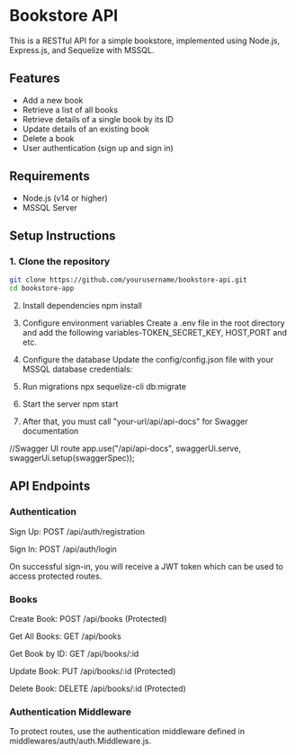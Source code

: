# Bookstore API

This is a RESTful API for a simple bookstore, implemented using Node.js, Express.js, and Sequelize with MSSQL.

## Features

- Add a new book
- Retrieve a list of all books
- Retrieve details of a single book by its ID
- Update details of an existing book
- Delete a book
- User authentication (sign up and sign in)

## Requirements

- Node.js (v14 or higher)
- MSSQL Server

## Setup Instructions

### 1. Clone the repository

```bash
git clone https://github.com/yourusername/bookstore-api.git
cd bookstore-app

```

2. Install dependencies
   npm install

3. Configure environment variables
   Create a .env file in the root directory and add the following variables-TOKEN_SECRET_KEY, HOST,PORT and etc.

4. Configure the database
   Update the config/config.json file with your MSSQL database credentials:

5. Run migrations
   npx sequelize-cli db:migrate

6. Start the server
   npm start

7. After that, you must call "your-url/api/api-docs" for Swagger documentation

//Swagger UI route
app.use("/api/api-docs", swaggerUi.serve, swaggerUi.setup(swaggerSpec));

## API Endpoints
### Authentication
Sign Up: POST /api/auth/registration

Sign In: POST /api/auth/login

On successful sign-in, you will receive a JWT token which can be used to access protected routes.

### Books
Create Book: POST /api/books (Protected)

Get All Books: GET /api/books

Get Book by ID: GET /api/books/:id

Update Book: PUT /api/books/:id (Protected)

Delete Book: DELETE /api/books/:id (Protected)

### Authentication Middleware
To protect routes, use the authentication middleware defined in middlewares/auth/auth.Middleware.js.
